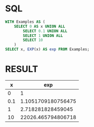 # SQL
```sql
WITH Examples AS (
    SELECT 0 AS x UNION ALL
        SELECT 0.1 UNION ALL
        SELECT 1 UNION ALL
        SELECT 10
    )
SELECT x, EXP(x) AS exp FROM Examples;
```

# RESULT
| x   | exp                |
|-----|--------------------|
| 0   | 1                  |
| 0.1 | 1.1051709180756475 |
| 1   | 2.718281828459045  |
| 10  | 22026.465794806718 |
